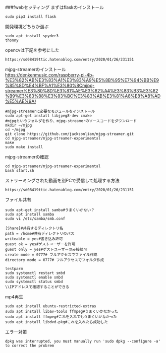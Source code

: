 ﻿###fwebセッティング
まずはflaskのインストール

~~~  
sudo pip3 install flask
~~~  
開発環境どちらか選ぶ
~~~  
sudo apt install spyder3
thonny
~~~  
opencvは下記を参考にした  
~~~  
https://sd08419ttic.hatenablog.com/entry/2020/01/26/231151
~~~  

mjpg-streamerのインストール  
https://denkenmusic.com/raspberry-pi-4b-%E3%82%AB%E3%83%A1%E3%83%A9%E5%8B%95%E7%94%BB%E9%85%8D%E4%BF%A1%E3%80%8Cmjpg-streamer%E3%80%8D%E3%81%AE%E3%82%A4%E3%83%B3%E3%82%B9%E3%83%88%E3%83%BC%E3%83%AB%E3%81%A8%E8%A8%AD%E5%AE%9A/
~~~  
#mjpg-streamerに必要なモジュールをインストール
sudo apt-get install libjpeg8-dev cmake
#mjpgというフォルダを作り、mjpg-streamerのソースコードをダウンロード
mkdir ~/mjpg
cd ~/mjpg
git clone https://github.com/jacksonliam/mjpg-streamer.git
cd mjpg-streamer/mjpg-streamer-experimental
make
sudo make install
~~~ 
mjpg-streamerの確認
~~~  
cd mjpg-streamer/mjpg-streamer-experimental
bash start.sh
~~~ 
ストリーミングされた動画を別PCで受信して処理する方法
~~~  
https://sd08419ttic.hatenablog.com/entry/2020/01/26/231151
~~~ 
ファイル共有
~~~ 
sudo apt-get install samba#うまくいかない？
sudo apt install samba
sudo vi /etc/samba/smb.conf

[Share]#共有するディレクトリ名
path = /home#共有ディレクトリのパス
writeable = yes#書き込み許可
guest ok = yes#ゲストユーザーを許可
guest only = yes#ゲストユーザーのみ接続可
create mode = 0777# フルアクセスでファイル作成
directory mode = 0777# フルアクセスでフォルダ作成

testparm
sudo systemctl restart smbd
sudo systemctl enable smbd 
sudo systemctl status smbd
\\IPアドレスで確認することができる
~~~ 
mp4再生
~~~ 
sudo apt install ubuntu-restricted-extras
sudo apt install libav-tools ffmpeg#うまくいかなかった
sudo apt install ffmpeg#これを入れてもうまくいかなかった
sudo apt install libdvd-pkg#これを入れたら成功した
~~~ 
エラー対策
~~~ 
dpkg was interrupted, you must manually run 'sudo dpkg --configure -a' to correct the probrem
~~~ 





